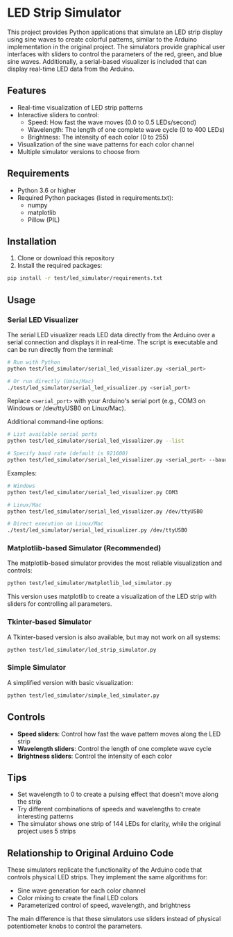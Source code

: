 # LED Strip Simulator

This project provides Python applications that simulate an LED strip display using sine waves to create colorful patterns, similar to the Arduino implementation in the original project. The simulators provide graphical user interfaces with sliders to control the parameters of the red, green, and blue sine waves. Additionally, a serial-based visualizer is included that can display real-time LED data from the Arduino.

## Features

- Real-time visualization of LED strip patterns
- Interactive sliders to control:
  - Speed: How fast the wave moves (0.0 to 0.5 LEDs/second)
  - Wavelength: The length of one complete wave cycle (0 to 400 LEDs)
  - Brightness: The intensity of each color (0 to 255)
- Visualization of the sine wave patterns for each color channel
- Multiple simulator versions to choose from

## Requirements

- Python 3.6 or higher
- Required Python packages (listed in requirements.txt):
  - numpy
  - matplotlib
  - Pillow (PIL)

## Installation

1. Clone or download this repository
2. Install the required packages:

```bash
pip install -r test/led_simulator/requirements.txt
```

## Usage

### Serial LED Visualizer

The serial LED visualizer reads LED data directly from the Arduino over a serial connection and displays it in real-time. The script is executable and can be run directly from the terminal:

```bash
# Run with Python
python test/led_simulator/serial_led_visualizer.py <serial_port>

# Or run directly (Unix/Mac)
./test/led_simulator/serial_led_visualizer.py <serial_port>
```

Replace `<serial_port>` with your Arduino's serial port (e.g., COM3 on Windows or /dev/ttyUSB0 on Linux/Mac).

Additional command-line options:
```bash
# List available serial ports
python test/led_simulator/serial_led_visualizer.py --list

# Specify baud rate (default is 921600)
python test/led_simulator/serial_led_visualizer.py <serial_port> --baud 115200
```

Examples:
```bash
# Windows
python test/led_simulator/serial_led_visualizer.py COM3

# Linux/Mac
python test/led_simulator/serial_led_visualizer.py /dev/ttyUSB0

# Direct execution on Linux/Mac
./test/led_simulator/serial_led_visualizer.py /dev/ttyUSB0
```

### Matplotlib-based Simulator (Recommended)

The matplotlib-based simulator provides the most reliable visualization and controls:

```bash
python test/led_simulator/matplotlib_led_simulator.py
```

This version uses matplotlib to create a visualization of the LED strip with sliders for controlling all parameters.

### Tkinter-based Simulator

A Tkinter-based version is also available, but may not work on all systems:

```bash
python test/led_simulator/led_strip_simulator.py
```

### Simple Simulator

A simplified version with basic visualization:

```bash
python test/led_simulator/simple_led_simulator.py
```

## Controls

- **Speed sliders**: Control how fast the wave pattern moves along the LED strip
- **Wavelength sliders**: Control the length of one complete wave cycle
- **Brightness sliders**: Control the intensity of each color

## Tips

- Set wavelength to 0 to create a pulsing effect that doesn't move along the strip
- Try different combinations of speeds and wavelengths to create interesting patterns
- The simulator shows one strip of 144 LEDs for clarity, while the original project uses 5 strips

## Relationship to Original Arduino Code

These simulators replicate the functionality of the Arduino code that controls physical LED strips. They implement the same algorithms for:

- Sine wave generation for each color channel
- Color mixing to create the final LED colors
- Parameterized control of speed, wavelength, and brightness

The main difference is that these simulators use sliders instead of physical potentiometer knobs to control the parameters.
